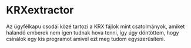 # KRXextractor
Az ügyfélkapu csodái közé tartozi a KRX fájlok mint csatolmányok, amiket halandó emberek nem igen tudnak hova tenni, így úgy döntöttem, hogy csinálok egy kis programot amivel ezt meg tudom egyszerűsíteni.
